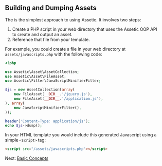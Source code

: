Building and Dumping Assets
---------------------------

The is the simplest approach to using Assetic. It involves two steps:

 1. Create a PHP script in your web directory that uses the Assetic OOP API to
    create and output an asset.
 2. Reference that file from your template.

For example, you could create a file in your web directory at
`assets/javascripts.php` with the following code:
```php
<?php

use Assetic\Asset\AssetCollection;
use Assetic\Asset\FileAsset;
use Assetic\Filter\JavaScriptMinifierFilter;

$js = new AssetCollection(array(
    new FileAsset(__DIR__.'/jquery.js'),
    new FileAsset(__DIR__.'/application.js'),
), array(
    new JavaScriptMinifierFilter(),
));

header('Content-Type: application/js');
echo $js->dump();
```

In your HTML template you would include this generated Javascript using a
simple `<script>` tag:
```html
<script src="/assets/javascripts.php"></script>
```

Next: [Basic Concepts](concepts.md)
